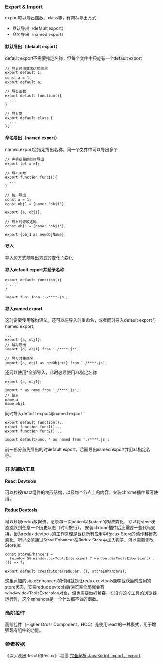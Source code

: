 ### Export & Import
export可以导出函数、class等，有两种导出方式：
- 默认导出（default export）
- 命名导出（named export）

#### 默认导出（default export）
default export不需要指定名称，但每个文件中只能有一个default export
```
// 导出纯值或表达式结果
export default 1;
const a = 1；
export default a;

// 导出函数
export default function(){
  ...
}

// 导出类
export default class {
  ...
};
```

#### 命名导出（named export）
named export会指定导出名称，同一个文件中可以导出多个
```
// 声明变量的同时导出
export let a =1;

// 导出函数
export function func1(){
  ...
}

// 统一导出
const a = 1;
const obj1 = {name: 'obj1'};

export {a, obj1};

// 导出时修改名称
const obj1 = {name: 'obj1'};

export {obj1 as newObjName};
```
#### 导入
导入的方式随导出方式的变化而变化
#### 导入default export并赋予名称
```
export default function(){
  ...
}

import fun1 from './****.js';
```

#### 导入named export
这时需要使用解构语法，还可以在导入时重命名，或者同时导入default export与named export。
```
...
export {a, obj1};
// 解构导出
import {a, obj1} from './****.js';

// 导入时重命名
import {a, obj1 as newObject} from './****.js';
```

还可以使用*全部导入，此时必须使用as指定名称
```
export {a, obj1};

import * as name from './****.js';
// 使用
name.a
name.obj1
```
同时导入default export与named export：
```
export default function()...
export function func1()...
export function func2()...

import defaultFunc, * as named from './****.js';
```
前一部分首先导出的时default export，后面导出named export并用as指定名称。

### 开发辅助工具
#### React Devtools
可以检视react组件的树形结构，以及每个节点上的内容，安装chrome插件即可使用。

#### Redux Devtools
可以检视redux数据流，记录每一次action以及store的对应变化，可以将store状态跳跃到任意一个历史状态（时间旅行）。
安装chrome插件后还需要一些代码支持，因为redux devtools的工作原理是截获所有应用中Redux Store的动作和状态变化，所以必须通过Store Enhancer在Redux Store中加入钩子。所以需要修改Store.js:

```
const storeEnhancers = 
  (window && window.devToolsExtension) ? window.devToolsExtension() : (f) => f;

export default createStore(reducer, {}, storeEnhancers);
```
这里添加的storeEnhancers的作用就是让redux devtools能够截获当前应用的store状态，安装redux devtools后浏览器全局就会有window.devToolsExtension对象，但也需要做好兼容，在没有这个工具的浏览器运行时，这个enhancer是一个什么都不做的函数。

### 高阶组件
高阶组件（Higher Order Component，HOC）是使用react的一种模式，用于增强现有组件的功能。



### 参考数据
《深入浅出React和Redux》 程墨
[完全解析 JavaScript import、export](https://wcc723.github.io/development/2020/03/25/import-export/)
